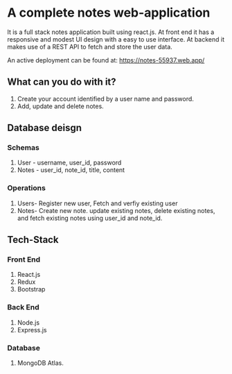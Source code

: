 # A complete notes web-application
It is a full stack notes application built using react.js.
At front end it has a responsive and modest UI design with a easy to use interface.
At backend it makes use of a REST API to fetch and store the user data. 

An active deployment can be found at:
<a href="https://notes-55937.web.app/">https://notes-55937.web.app/</a>

## What can you do with it?
1. Create your account identified by a user name and password.
2. Add, update and delete notes.

## Database deisgn
### Schemas
1. User - username, user_id, password
2. Notes - user_id, note_id, title, content

### Operations
1. Users- Register new user, Fetch and verfiy existing user
2. Notes- Create new note. update existing notes, delete existing notes, and fetch existing notes using user_id and note_id.

## Tech-Stack

### Front End
1. React.js
2. Redux
3. Bootstrap

### Back End
1. Node.js
2. Express.js

### Database
1. MongoDB Atlas.

